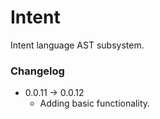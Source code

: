 # Intent

Intent language AST subsystem.

### Changelog

- 0.0.11 &rarr; 0.0.12
    - Adding basic functionality.
    
